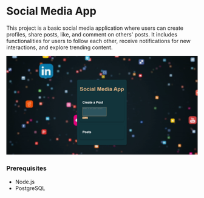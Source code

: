 # Social Media App

This project is a basic social media application where users can create profiles, share posts, like, and comment on others' posts. It includes functionalities for users to follow each other, receive notifications for new interactions, and explore trending content.


![Screenshot of Website](screenshot.png)

### Prerequisites

- Node.js
- PostgreSQL

